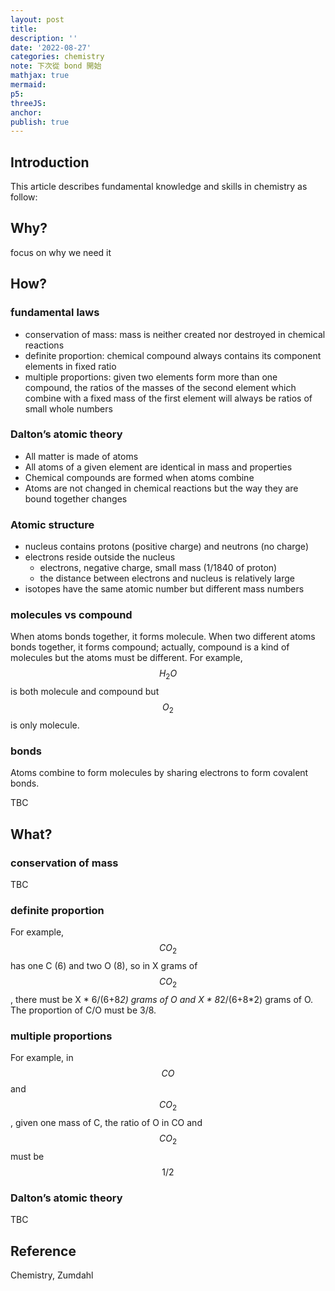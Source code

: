 ```yaml
---
layout: post
title:
description: ''
date: '2022-08-27'
categories: chemistry
note: 下次從 bond 開始
mathjax: true
mermaid:
p5:
threeJS:
anchor:
publish: true
---
```


## Introduction

This article describes fundamental knowledge and skills in chemistry as follow:

## Why?

focus on why we need it

## How?

### fundamental laws

* conservation of mass: mass is neither created nor destroyed in chemical reactions
* definite proportion: chemical compound always contains its component elements in fixed ratio
* multiple proportions: given two elements form more than one compound, the ratios of the masses of the second element which combine with a fixed mass of the first element will always be ratios of small whole numbers

### Dalton’s atomic theory

* All matter is made of atoms
* All atoms of a given element are identical in mass and properties
* Chemical compounds are formed when atoms combine
* Atoms are not changed in chemical reactions but the way they are bound together
changes

### Atomic structure

* nucleus contains protons (positive charge) and neutrons (no charge)
* electrons reside outside the nucleus
  * electrons, negative charge, small mass (1/1840 of proton)
  * the distance between electrons and nucleus is relatively large
* isotopes have the same atomic number but different mass numbers

### molecules vs compound

When atoms bonds together, it forms molecule. When two different atoms bonds together, it forms compound; actually, compound is a kind of molecules but the atoms must be different. For example, $$H_2O$$ is both molecule and compound but $$O_2$$ is only molecule.

### bonds

Atoms combine to form molecules by sharing electrons to form covalent bonds.

TBC

## What?

### conservation of mass

TBC

### definite proportion

For example, $$CO_2$$ has one C (6) and two O (8), so in X grams of $$CO_2$$, there must be X * 6/(6+8*2) grams of O and X * 8*2/(6+8*2) grams of O. The proportion of C/O must be 3/8.

### multiple proportions

For example, in $$CO$$ and $$CO_2$$, given one mass of C, the ratio of O in CO and $$CO_2$$ must be $$1/2$$

### Dalton’s atomic theory

TBC

## Reference

Chemistry, Zumdahl
